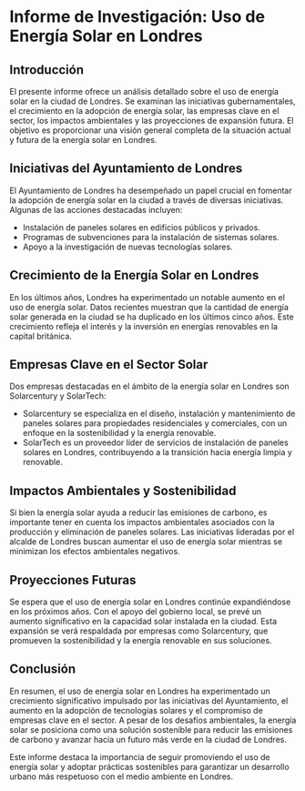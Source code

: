 # Informe de Investigación: Uso de Energía Solar en Londres

## Introducción
El presente informe ofrece un análisis detallado sobre el uso de energía solar en la ciudad de Londres. Se examinan las iniciativas gubernamentales, el crecimiento en la adopción de energía solar, las empresas clave en el sector, los impactos ambientales y las proyecciones de expansión futura. El objetivo es proporcionar una visión general completa de la situación actual y futura de la energía solar en Londres.

## Iniciativas del Ayuntamiento de Londres
El Ayuntamiento de Londres ha desempeñado un papel crucial en fomentar la adopción de energía solar en la ciudad a través de diversas iniciativas. Algunas de las acciones destacadas incluyen:
- Instalación de paneles solares en edificios públicos y privados.
- Programas de subvenciones para la instalación de sistemas solares.
- Apoyo a la investigación de nuevas tecnologías solares.

## Crecimiento de la Energía Solar en Londres
En los últimos años, Londres ha experimentado un notable aumento en el uso de energía solar. Datos recientes muestran que la cantidad de energía solar generada en la ciudad se ha duplicado en los últimos cinco años. Este crecimiento refleja el interés y la inversión en energías renovables en la capital británica.

## Empresas Clave en el Sector Solar
Dos empresas destacadas en el ámbito de la energía solar en Londres son Solarcentury y SolarTech:
- Solarcentury se especializa en el diseño, instalación y mantenimiento de paneles solares para propiedades residenciales y comerciales, con un enfoque en la sostenibilidad y la energía renovable.
- SolarTech es un proveedor líder de servicios de instalación de paneles solares en Londres, contribuyendo a la transición hacia energía limpia y renovable.

## Impactos Ambientales y Sostenibilidad
Si bien la energía solar ayuda a reducir las emisiones de carbono, es importante tener en cuenta los impactos ambientales asociados con la producción y eliminación de paneles solares. Las iniciativas lideradas por el alcalde de Londres buscan aumentar el uso de energía solar mientras se minimizan los efectos ambientales negativos.

## Proyecciones Futuras
Se espera que el uso de energía solar en Londres continúe expandiéndose en los próximos años. Con el apoyo del gobierno local, se prevé un aumento significativo en la capacidad solar instalada en la ciudad. Esta expansión se verá respaldada por empresas como Solarcentury, que promueven la sostenibilidad y la energía renovable en sus soluciones.

## Conclusión
En resumen, el uso de energía solar en Londres ha experimentado un crecimiento significativo impulsado por las iniciativas del Ayuntamiento, el aumento en la adopción de tecnologías solares y el compromiso de empresas clave en el sector. A pesar de los desafíos ambientales, la energía solar se posiciona como una solución sostenible para reducir las emisiones de carbono y avanzar hacia un futuro más verde en la ciudad de Londres.

Este informe destaca la importancia de seguir promoviendo el uso de energía solar y adoptar prácticas sostenibles para garantizar un desarrollo urbano más respetuoso con el medio ambiente en Londres.